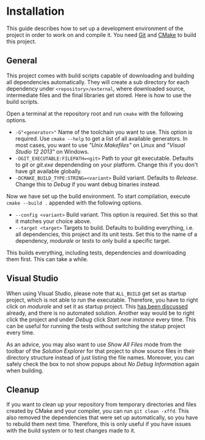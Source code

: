Installation
============

This guide describes how to set up a development environment of the project in
order to work on and compile it. You need [Git][git] and [CMake][cmake] to
build this project.

[git]: http://git-scm.com/downloads
[cmake]: http://www.cmake.org/download/

General
-------

This project comes with build scripts capable of downloading and building all
dependencies automatically. They will create a sub directory for each
dependency under `<repository>/external`, where downloaded source, intermediate
files and the final libraries get stored. Here is how to use the build scripts.

Open a terminal at the repository root and run `cmake` with the following
options.

- `-G"<generator>"` Name of the toolchain you want to use. This option is
required. Use `cmake --help` to get a list of all available generators. In most
cases, you want to use *"Unix Makefiles"* on Linux and *"Visual Studio 12
2013"* on Windows.
- `-DGIT_EXECUTABLE:FILEPATH=<git>` Path to your git executable. Defaults to
*git* or *git.exe* dependending on your platform. Change this if you don't have
git available globally.
- `-DCMAKE_BUILD_TYPE:STRING=<variant>` Build variant. Defaults to *Release*.
Change this to *Debug* if you want debug binaries instead.

Now we have set up the build environment. To start compilation, execute `cmake
--build .` appended with the following options.

- `--config <variant>` Build variant. This option is required. Set this so that
it matches your choice above.
- `--target <target>` Targets to build. Defaults to building everything, i.e.
all dependencies, this project and its unit tests. Set this to the name of a
dependency, *modurale* or *tests* to only build a specific target.

This builds everything, including tests, dependencies and downloading them
first. This can take a while.

Visual Studio
-------------

When using Visual Studio, please note that `ALL_BUILD` get set as startup
project, which is not able to run the executable. Therefore, you have to right
click on *modurale* and set it as startup project. This
[has been discussed][question] already, and there is no automated solution.
Another way would be to right click the project and under *Debug* click
*Start new instance* every time. This can be useful for running the tests
without switching the statup project every time.

As an advice, you may also want to use *Show All Files* mode from the toolbar
of the *Solution Explorer* for that project to show source files in their
directory structure instead of just listing the file names. Moreover, you can
safely check the box to not show popups about *No Debug Information* again when
building.

[question]: http://stackoverflow.com/q/7304625

Cleanup
-------

If you want to clean up your repository from temporary directories and files
created by CMake and your compiler, you can run `git clean -xffd`. This also
removed the dependencies that were set up automatically, so you have to rebuild
them next time. Therefore, this is only useful if you have issues with the
build system or to test changes made to it.

